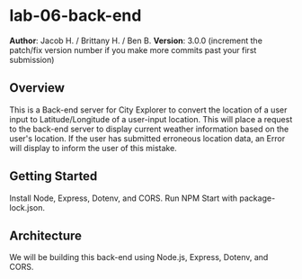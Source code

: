 # lab-06-back-end

**Author**: Jacob H. /  Brittany H. / Ben B.
**Version**: 3.0.0 (increment the patch/fix version number if you make more commits past your first submission)

## Overview
<!-- Provide a high level overview of what this application is and why you are building it, beyond the fact that it's an assignment for this class. (i.e. What's your problem domain?) -->

This is a Back-end server for City Explorer to convert the location of a user input to Latitude/Longitude of a user-input location. This will place a request to the back-end server to display current weather information based on the user's location. If the user has submitted erroneous location data, an Error will display to inform the user of this mistake. 

## Getting Started
<!-- What are the steps that a developer user must take in order to build this app on their own machine and get it running? -->
Install Node, Express, Dotenv, and CORS. Run NPM Start with package-lock.json.

## Architecture
<!-- To the best of your ability, provide a detailed description of the application design. What technologies (languages, libraries, etc) you're using, and any other relevant design information. The audience would be a new developer user to the project -->

We will be building this back-end using Node.js, Express, Dotenv, and CORS. 

